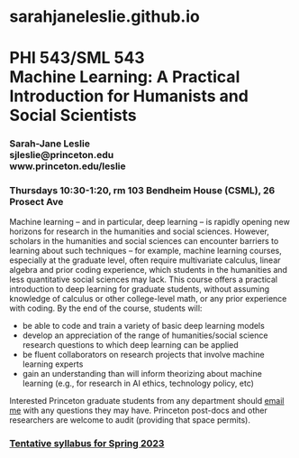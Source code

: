 # sarahjaneleslie.github.io


<H1>PHI 543/SML 543<br>
Machine Learning: A Practical Introduction for Humanists and Social Scientists</H1>
<H3>Sarah-Jane Leslie<br>
sjleslie@princeton.edu<br>
www.princeton.edu/leslie</H3>

<H3>Thursdays 10:30-1:20, rm 103 Bendheim House (CSML), 26 Prosect Ave</H3>

<p>Machine learning – and in particular, deep learning – is rapidly opening new horizons for research in the humanities and social sciences. However, scholars in the humanities and social sciences can encounter barriers to learning about such techniques – for example, machine learning courses, especially at the graduate level, often require multivariate calculus, linear algebra and prior coding experience, which students in the humanities and less quantitative social sciences may lack. This course offers a practical introduction to deep learning for graduate students, without assuming knowledge of calculus or other college-level math, or any prior experience with coding. By the end of the course, students will: </p>

<ul><li>be able to code and train a variety of basic deep learning models</li>
<li>develop an appreciation of the range of humanities/social science research questions to which deep learning can be applied</li>
<li>be fluent collaborators on research projects that involve machine learning experts</li>
<li>gain an understanding than will inform theorizing about machine learning (e.g., for research in AI ethics, technology policy, etc)</li></ul>

<p>Interested Princeton graduate students from any department should <a href="mailto:sjleslie@princeton.edu">email me</a> with any questions they may have. Princeton post-docs and other researchers are welcome to audit (providing that space permits).</p>

<H3><a href="https://sarahjaneleslie.github.io/PHI543-sp23">Tentative syllabus for Spring 2023</a></H3>


